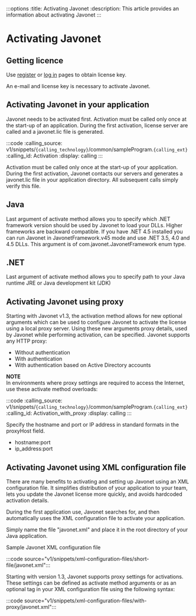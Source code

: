 :::options
:title: Activating Javonet
:description: This article provides an information about activating Javonet
:::

# Activating Javonet

## Getting licence

Use [register](https://my.javonet.com/signup/?type=free) or [log in](https://my.javonet.com/signin/) pages to obtain license key.

An e-mail and license key is necessary to activate Javonet.

## Activating Javonet in your application

Javonet needs to be activated first. Activation must be called only once at the start-up of an application. During the first activation, license server are called and a javonet.lic file is generated. 

:::code 
:calling_source: v1/snippets/`{calling_technology}`/common/sampleProgram.`{calling_ext}`
:calling_id: Activation
:display: calling
:::

Activation must be called only once at the start-up of your application. During the first activation, Javonet contacts our servers and generates a javonet.lic file in your application directory. All subsequent calls simply verify this file.

## Java 
Last argument of activate method allows you to specify which .NET framework version should be used by Javonet to load your DLLs. Higher frameworks are backward compatible. If you have .NET 4.5 installed you can run Javonet in JavonetFramework.v45 mode and use .NET 3.5, 4.0 and 4.5 DLLs. This argument is of com.javonet.JavonetFramework enum type.  

## .NET
Last argument of activate method allows you to specify path to your Java runtime JRE or Java development kit (JDK)  

## Activating Javonet using proxy

Starting with Javonet v1.3, the activation method allows for new optional arguments which can be used to configure Javonet to activate the license using a local proxy server.
Using these new arguments proxy details, used by Javonet while performing activation, can be specified. Javonet supports any HTTP proxy:

- Without authentication
- With authentication
- With authentication based on Active Directory accounts  


**NOTE**  
In environments where proxy settings are required to access the Internet, use these activate method overloads:

:::code 
:calling_source: v1/snippets/`{calling_technology}`/common/sampleProgram.`{calling_ext}`
:calling_id: Activation_with_proxy
:display: calling
:::

Specify the hostname and port or IP address in standard formats in the proxyHost field.

- hostname:port
- ip_address:port  

## Activating Javonet using XML configuration file

There are many benefits to activating and setting up Javonet using an XML configuration file. It simplifies distribution of your application to your team, lets you update the Javonet license more quickly, and avoids hardcoded activation details.  

During the first application use, Javonet searches for, and then automatically uses the XML configuration file to activate your application.  

Simply name the file "javonet.xml" and place it in the root directory of your Java application.  

Sample Javonet XML configuration file

:::code source="v1/snippets/xml-configuration-files/short-file/javonet.xml":::

Starting with version 1.3, Javonet supports proxy settings for activations. These settings can be defined as activate method arguments or as an optional tag in your XML configuration file using the following syntax:

:::code source="v1/snippets/xml-configuration-files/with-proxy/javonet.xml":::